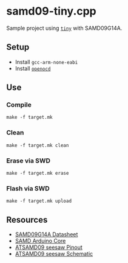 # samd09-tiny.cpp
Sample project using [`tiny`](https://github.com/ryanplusplus/tiny.cpp) with SAMD09G14A.

## Setup
- Install `gcc-arm-none-eabi`
- Install [`openocd`](https://sourceforge.net/p/openocd/code/ci/master/tree/)

## Use
### Compile
```shell
make -f target.mk
```

### Clean
```shell
make -f target.mk clean
```

### Erase via SWD
```shell
make -f target.mk erase
```

### Flash via SWD
```shell
make -f target.mk upload
```

## Resources
- [SAMD09G14A Datasheet](http://ww1.microchip.com/downloads/en/devicedoc/atmel-42414-sam-d09_datasheet.pdf)
- [SAMD Arduino Core](https://github.com/arduino/ArduinoCore-samd)
- [ATSAMD09 seesaw Pinout](https://learn.adafruit.com/adafruit-seesaw-atsamd09-breakout/pinouts)
- [ATSAMD09 seesaw Schematic](https://cdn-learn.adafruit.com/assets/assets/000/047/799/original/sensors_schematic.png?1509562518)
